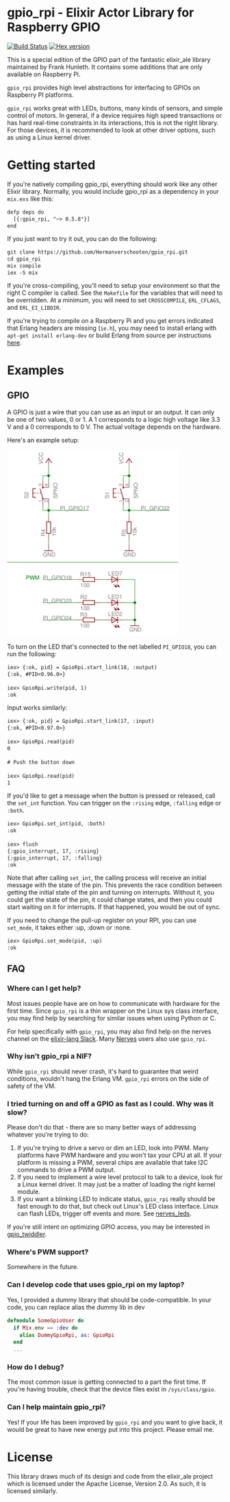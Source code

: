 # gpio_rpi - Elixir Actor Library for Raspberry GPIO

[![Build Status](https://travis-ci.org/Hermanverschooten/gpio_rpi.svg)](https://travis-ci.org/Hermanverschooten/gpio_rpi)
[![Hex version](https://img.shields.io/hexpm/v/gpio_rpi.svg "Hex version")](https://hex.pm/packages/gpio_rpi)

This is a special edition of the GPIO part of the fantastic elixir_ale library maintained by Frank Hunleth.
It contains some additions that are only available on Raspberry Pi.

`gpio_rpi` provides high level abstractions for interfacing to GPIOs on Raspberry PI platforms.

`gpio_rpi` works great with LEDs, buttons, many kinds of sensors, and simple
control of motors. In general, if a device requires high speed transactions or
has hard real-time constraints in its interactions, this is not the right
library. For those devices, it is recommended to look at other driver options, such
as using a Linux kernel driver.

# Getting started

If you're natively compiling gpio_rpi, everything should work like any other
Elixir library. Normally, you would include gpio_rpi as a dependency in your
`mix.exs` like this:

    defp deps do
      [{:gpio_rpi, "~> 0.5.8"}]
    end

If you just want to try it out, you can do the following:

    git clone https://github.com/Hermanverschooten/gpio_rpi.git
    cd gpio_rpi
    mix compile
    iex -S mix

If you're cross-compiling, you'll need to setup your environment so that the
right C compiler is called. See the `Makefile` for the variables that will need
to be overridden. At a minimum, you will need to set `CROSSCOMPILE`,
`ERL_CFLAGS`, and `ERL_EI_LIBDIR`.

If you're trying to compile on a Raspberry Pi and you get errors indicated that Erlang headers are missing
(`ie.h`), you may need to install erlang with `apt-get install
erlang-dev` or build Erlang from source per instructions [here](http://elinux.org/Erlang).

# Examples

## GPIO

A GPIO is just a wire that you can use as an input or an output. It can only be
one of two values, 0 or 1. A 1 corresponds to a logic high voltage like 3.3 V
and a 0 corresponds to 0 V. The actual voltage depends on the hardware.

Here's an example setup:

![GPIO schematic](assets/images/schematic-gpio.png)

To turn on the LED that's connected to the net labelled
`PI_GPIO18`, you can run the following:

    iex> {:ok, pid} = GpioRpi.start_link(18, :output)
    {:ok, #PID<0.96.0>}

    iex> GpioRpi.write(pid, 1)
    :ok

Input works similarly:

    iex> {:ok, pid} = GpioRpi.start_link(17, :input)
    {:ok, #PID<0.97.0>}

    iex> GpioRpi.read(pid)
    0

    # Push the button down

    iex> GpioRpi.read(pid)
    1

If you'd like to get a message when the button is pressed or released, call the
`set_int` function. You can trigger on the `:rising` edge, `:falling` edge or
`:both`.

    iex> GpioRpi.set_int(pid, :both)
    :ok

    iex> flush
    {:gpio_interrupt, 17, :rising}
    {:gpio_interrupt, 17, :falling}
    :ok

Note that after calling `set_int`, the calling process will receive an initial message with the state of the pin.
This prevents the race condition between getting the initial state of the pin and turning on interrupts. Without it, you could get the state of the pin, it could change states, and then you could start waiting on it for interrupts. If that happened, you would be out of sync.

If you need to change the pull-up register on your RPI, you can use `set_mode`, it takes either :up, :down or :none.

    iex> GpioRpi.set_mode(pid, :up)
    :ok

## FAQ

### Where can I get help?

Most issues people have are on how to communicate with hardware for the first
time. Since `gpio_rpi` is a thin wrapper on the Linux sys class interface, you
may find help by searching for similar issues when using Python or C.

For help specifically with `gpio_rpi`, you may also find help on the
nerves channel on the [elixir-lang Slack](https://elixir-slackin.herokuapp.com/).
Many [Nerves](http://nerves-project.org) users also use `gpio_rpi`.

### Why isn't gpio_rpi a NIF?

While `gpio_rpi` should never crash, it's hard to guarantee that weird
conditions, wouldn't hang the Erlang VM. `gpio_rpi` errors on the side of safety of the VM.

### I tried turning on and off a GPIO as fast as I could. Why was it slow?

Please don't do that - there are so many better ways of addressing whatever
you're trying to do:

  1. If you're trying to drive a servo or dim an LED, look into PWM. Many
     platforms have PWM hardware and you won't tax your CPU at all. If your
     platform is missing a PWM, several chips are available that take I2C
     commands to drive a PWM output.
  2. If you need to implement a wire level protocol to talk to a device, look
     for a Linux kernel driver. It may just be a matter of loading the right
     kernel module.
  3. If you want a blinking LED to indicate status, `gpio_rpi` really should
     be fast enough to do that, but check out Linux's LED class interface. Linux
     can flash LEDs, trigger off events and more. See [nerves_leds](https://github.com/nerves-project/nerves_leds).

If you're still intent on optimizing GPIO access, you may be interested in
[gpio_twiddler](https://github.com/fhunleth/gpio_twiddler).

### Where's PWM support?

Somewhere in the future.

### Can I develop code that uses gpio_rpi on my laptop?

Yes, I provided a dummy library that should be code-compatible.
In your code, you can replace alias the dummy lib in dev

```elixir
defmodule SomeGpioUser do
  if Mix.env == :dev do
    alias DummyGpioRpi, as: GpioRpi
  end
  ...
```

### How do I debug?

The most common issue is getting connected to a part the first time. If you're
having trouble, check that the device files exist in `/sys/class/gpio`.

### Can I help maintain gpio_rpi?

Yes! If your life has been improved by `gpio_rpi` and you want to give back,
it would be great to have new energy put into this project. Please email me.

# License

This library draws much of its design and code from the elixir_ale project which
is licensed under the Apache License, Version 2.0. As such, it is licensed
similarly.
